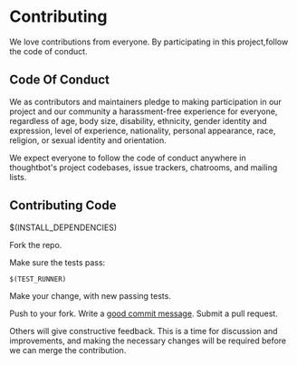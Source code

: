 # Contributing

We love contributions from everyone.
By participating in this project,follow the code of conduct.

## Code Of Conduct

We as contributors and maintainers pledge to making participation in our project and our community a harassment-free experience for everyone, regardless of age, body size, disability, ethnicity, gender identity and expression, level of experience, nationality, personal appearance, race, religion, or sexual identity and orientation.

We expect everyone to follow the code of conduct
anywhere in thoughtbot's project codebases,
issue trackers, chatrooms, and mailing lists.

## Contributing Code

$(INSTALL_DEPENDENCIES)

Fork the repo.

Make sure the tests pass:

    $(TEST_RUNNER)

Make your change, with new passing tests.

Push to your fork. Write a [good commit message][commit]. Submit a pull request.

  [commit]: https://chris.beams.io/posts/git-commit/

Others will give constructive feedback.
This is a time for discussion and improvements,
and making the necessary changes will be required before we can
merge the contribution.
